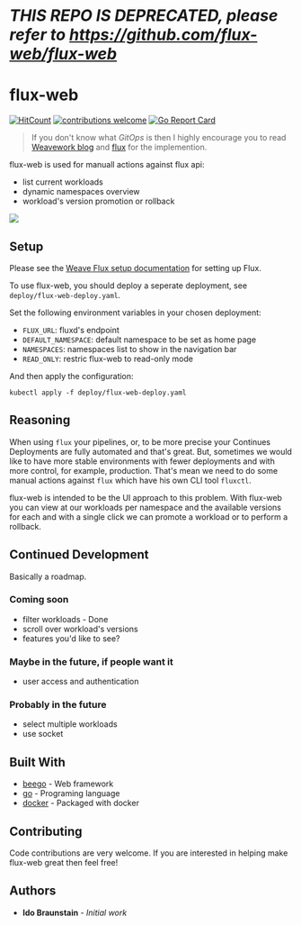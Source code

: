 # ***THIS REPO IS DEPRECATED, please refer to https://github.com/flux-web/flux-web***
# flux-web
[![HitCount](http://hits.dwyl.io/idobry/flux-web.svg)](http://hits.dwyl.io/idobry/flux-web) [![contributions welcome](https://img.shields.io/badge/contributions-welcome-brightgreen.svg?style=flat)](https://github.com/dwyl/esta/issues) [![Go Report Card](https://goreportcard.com/badge/github.com/idobry/flux-web)](https://goreportcard.com/report/github.com/idobry/flux-web)

> If you don't know what *GitOps* is then I highly encourage you to read [Weavework blog](https://www.weave.works/technologies/gitops/) and [flux](https://github.com/fluxcd/flux) for the implemention.

flux-web is used for manuall actions against flux api:
* list current workloads
* dynamic namespaces overview
* workload's version promotion or rollback

<img src="flux-web-01.gif"/>

## Setup

Please see the [Weave Flux setup documentation](https://github.com/weaveworks/flux/blob/master/site/standalone/installing.md) for setting up Flux.

To use flux-web, you should deploy a seperate deployment, see `deploy/flux-web-deploy.yaml`.

Set the following environment variables in your chosen deployment:

- `FLUX_URL`: fluxd's endpoint
- `DEFAULT_NAMESPACE`: default namespace to be set as home page
- `NAMESPACES`: namespaces list to show in the navigation bar
- `READ_ONLY`: restric flux-web to read-only mode

And then apply the configuration:

```
kubectl apply -f deploy/flux-web-deploy.yaml
```

## Reasoning

When using `flux` your pipelines, or, to be more precise your Continues Deployments are fully automated and that's great.
But, sometimes we would like to have more stable environments with fewer deployments and with more control, for example, production.
That's mean we need to do some manual actions against `flux` which have his own CLI tool `fluxctl`.

flux-web is intended to be the UI approach to this problem. With flux-web you can view at our workloads per namespace and the available versions for each and with a single click we can promote a workload or to perform a rollback.

## Continued Development

Basically a roadmap.

### Coming soon

- filter workloads - Done
- scroll over workload's versions
- features you'd like to see?

### Maybe in the future, if people want it

- user access and authentication

### Probably in the future

- select multiple workloads
- use socket

## Built With

* [beego](https://beego.me/) - Web framework
* [go](https://golang.org/) - Programing language
* [docker](https://www.docker.com/) - Packaged with docker


## Contributing

Code contributions are very welcome. If you are interested in helping make flux-web great then feel free!

## Authors

* **Ido Braunstain** - *Initial work*
